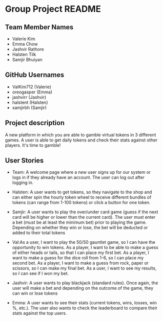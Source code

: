 # Group Project README

## Team Member Names
- Valerie Kim
- Emma Chow
- Jashvir Rathore
- Halsten Tilk
- Samjir Bhuiyan

## GitHub Usernames 
- ValKim712 (Valerie)
- oreogasper (Emma)
- jashvirr (Jashvir)
- halstent (Halsten)
- samjirbh (Samjir)


## Project description
A new platform in which you are able to gamble virtual tokens in 3 different games.
A user is able to get daily tokens and check their stats against other players.
It's time to gamble!

## User Stories
- Team: A welcome page where a new user signs up for our system or logs in if they already have an account. 
The user can log out after logging in.

- Halsten: A user wants to get tokens, so they navigate to the shop and can either spin the hourly token wheel to 
receive different bundles of tokens (can range from 1-100 tokens) or click a button for one token.

- Samjir: A user wants to play the over/under card game (guess if the next card will be higher or lower than the 
current card). The user must enter a bet (must be at least the minimum bet) prior to playing the game. 
Depending on whether they win or lose, the bet will be deducted or added to their total tokens

- Val:As a user, I want to play the 50/50 gauntlet game, so I can have the opportunity to win tokens. As a player, 
I want to be able to make a guess of either heads or tails, so that I can place my first bet. As a player, 
I want to make a guess for the dice roll from 1-6, so I can place my second bet. As a player, I want to make a guess
from rock, paper or scissors, so I can make my final bet. As a user, I want to see my results, so I can see 
if I won my bet.

- Jashvir: A user wants to play blackjack (standard rules). Once again, the user will make a bet and depending on the
outcome of the game, they can win or lose tokens

- Emma: A user wants to see their stats (current tokens, wins, losses, win %, etc.). The user also wants to check the 
leaderboard to compare their stats against the top users.

